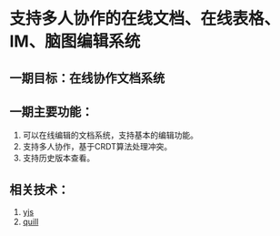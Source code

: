 # 支持多人协作的在线文档、在线表格、IM、脑图编辑系统

## 一期目标：在线协作文档系统

## 一期主要功能：
1. 可以在线编辑的文档系统，支持基本的编辑功能。
2. 支持多人协作，基于CRDT算法处理冲突。
3. 支持历史版本查看。

## 相关技术：
1. [yjs](https://github.com/yjs/yjs)
2. [quill](https://github.com/quilljs/quill)
